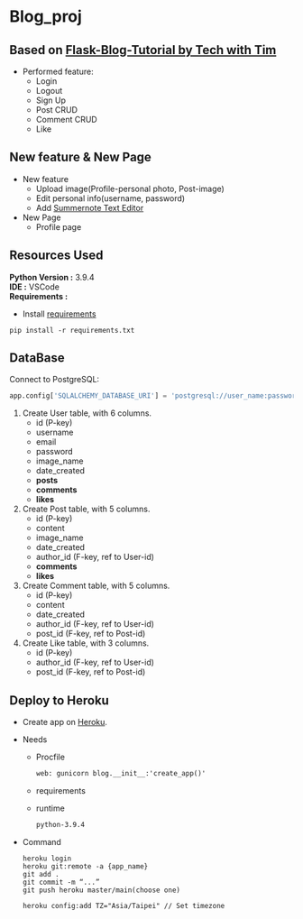 # Blog_proj

## Based on [Flask-Blog-Tutorial by Tech with Tim](https://github.com/techwithtim/Flask-Blog-Tutorial)

- Performed feature:
  - Login  
  - Logout
  - Sign Up
  - Post CRUD
  - Comment CRUD
  - Like

## New feature & New Page

- New feature
  - Upload image(Profile-personal photo, Post-image)
  - Edit personal info(username, password)
  - Add [Summernote Text Editor](https://summernote.org/)
- New Page
  - Profile page

## Resources Used

**Python Version :** 3.9.4  
**IDE :** VSCode  
**Requirements :**

- Install [requirements](https://github.com/JohnnyHsieh1020/Blog_proj/blob/main/requirements.txt)

```terminal
pip install -r requirements.txt
```

## DataBase

Connect to PostgreSQL:

```python
app.config['SQLALCHEMY_DATABASE_URI'] = 'postgresql://user_name:password@IP:PORT/db_name'
```

1. Create User table, with 6 columns.
   - id (P-key)
   - username
   - email
   - password
   - image_name
   - date_created
   - **posts**
   - **comments**
   - **likes**
2. Create Post table, with 5 columns.
   - id (P-key)
   - content
   - image_name
   - date_created
   - author_id (F-key, ref to User-id)
   - **comments**
   - **likes**
3. Create Comment table, with 5 columns.
   - id (P-key)
   - content
   - date_created
   - author_id (F-key, ref to User-id)
   - post_id (F-key, ref to Post-id)
4. Create Like table, with 3 columns.
   - id (P-key)
   - author_id (F-key, ref to User-id)
   - post_id (F-key, ref to Post-id)

## Deploy to Heroku

- Create app on [Heroku](https://www.heroku.com/).
- Needs
  - Procfile

    ```txt
    web: gunicorn blog.__init__:'create_app()'
    ```

  - requirements
  - runtime

    ```txt
    python-3.9.4
    ```

- Command
  
  ```terminal
  heroku login
  heroku git:remote -a {app_name}
  git add .
  git commit -m “...”
  git push heroku master/main(choose one)

  heroku config:add TZ="Asia/Taipei" // Set timezone
  ```
